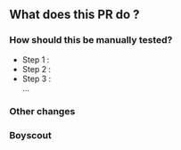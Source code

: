 <!--
  This template is optional.
  It simply serves to provide a guide to allow a better review of pull requests.
-->

<!--
  IMPORTANT
  Don't forget to add the corresponding "changelog:xxx" label to your PR.
  This is part of our release process in order to generate the change log.
-->


## What does this PR do ?
<!-- Please fill this section -->

<!--
  Please include a summary of the change and which issue is fixed.
  Please also include relevant motivation and context.
  List any dependencies that are required for this change.
-->

<!-- Uncomment this section to link PR on other SDKs
https://github.com/kuzzleio/sdk-go/pull/ :arrow_left: :large_blue_circle: :arrow_right: https://github.com/kuzzleio/sdk-cpp/pull/
-->

### How should this be manually tested?

<!--
  Please describe the tests that you ran to verify your changes. Provide instructions so we can reproduce.
  Please also list any relevant details for your test configuration
-->
  - Step 1 :
  - Step 2 :
  - Step 3 :  
  ...

### Other changes

<!--
  Please describe here all changes not directly linked to the main issue, but made because of it.
  For instance: issues spotted during this PR and fixed on-the-fly, dependencies update, and so on
-->

### Boyscout

<!--
  Describe here minor improvements in the code base and not directly linked to the main changes:
  typos fixes, better/new comments, small code simplification, new debug messages, and so on.
-->
